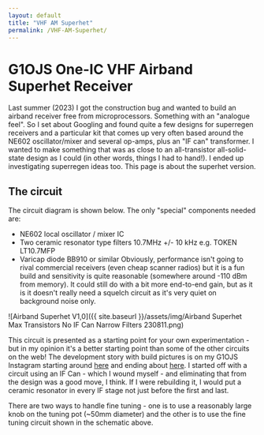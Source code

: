 ```yaml
---
layout: default
title: "VHF AM Superhet"
permalink: /VHF-AM-Superhet/
---
```

# G1OJS One-IC VHF Airband Superhet Receiver
Last summer (2023) I got the construction bug and wanted to build an airband receiver free from microprocessors. Something with an "analogue feel". 
So I set about Googling and found quite a few designs for superregen receivers and a particular kit that comes up very often based around
the NE602 oscillator/mixer and several op-amps, plus an "IF can" transformer. I wanted to make something that was as close to an all-transistor all-solid-state
design as I could (in other words, things I had to hand!). I ended up investigating superregen ideas too. This page is about the superhet version.

## The circuit
The circuit diagram is shown below. The only "special" components needed are:
- NE602 local oscillator / mixer IC
- Two ceramic resonator type filters 10.7MHz +/- 10 kHz e.g. TOKEN LT10.7MFP
- Varicap diode BB910 or similar
Obviously, performance isn't going to rival commercial receivers (even cheap scanner radios) but it is a fun build and sensitivity is quite reasonable
(somewhere around -110 dBm from memory). It could still do with a bit more end-to-end gain, but as it is it doesn't really need a squelch circuit
as it's very quiet on background noise only.

![Airband Superhet V1,0]({{ site.baseurl }}/assets/img/Airband Superhet Max Transistors No IF Can Narrow Filters 230811.png)

This circuit is presented as a starting point for your own experimentation - but in my opinion it's a better starting point than some of the other circuits on the web! The development story with build pictures is on my G1OJS Instagram starting around [here](https://www.instagram.com/p/CvAnG36NHw5/) and ending about [here](https://www.instagram.com/p/Cvy-pRIoMbK/). I started off with a circuit using an IF Can - which I wound myself - and eliminating that from the design was a good move, I think. If I were rebuilding it, I would put a ceramic resonator in every IF stage not just before the first and last.

There are two ways to handle fine tuning - one is to use a reasonably large knob on the tuning pot (~50mm diameter) and the other is to use the fine tuning circuit shown in the schematic above.
